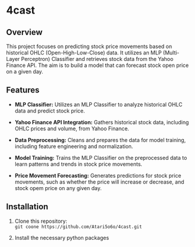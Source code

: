 # 4cast

## Overview

This project focuses on predicting stock price movements based on historical OHLC (Open-High-Low-Close) data. It utilizes an MLP (Multi-Layer Perceptron) Classifier and retrieves stock data from the Yahoo Finance API. The aim is to build a model that can forecast stock open price on a given day.

## Features

- **MLP Classifier:** Utilizes an MLP Classifier to analyze historical OHLC data and predict stock price.

- **Yahoo Finance API Integration:** Gathers historical stock data, including OHLC prices and volume, from Yahoo Finance.

- **Data Preprocessing:** Cleans and prepares the data for model training, including feature engineering and normalization.

- **Model Training:** Trains the MLP Classifier on the preprocessed data to learn patterns and trends in stock price movements.

- **Price Movement Forecasting:** Generates predictions for stock price movements, such as whether the price will increase or decrease, and stock opem price on any given day.

## Installation

1. Clone this repository:<br>
`git coone https://github.com/Atari5o6o/4cast.git`

2. Install the necessary python packages

